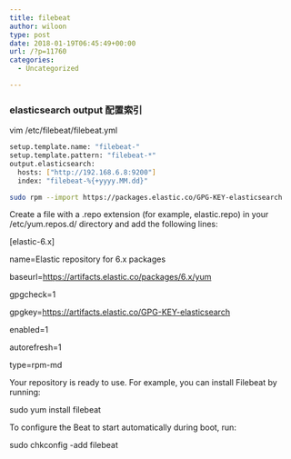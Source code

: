 ```yaml
---
title: filebeat
author: wiloon
type: post
date: 2018-01-19T06:45:49+00:00
url: /?p=11760
categories:
  - Uncategorized

---
```

### elasticsearch output 配置索引

vim /etc/filebeat/filebeat.yml

```bash
setup.template.name: "filebeat-"
setup.template.pattern: "filebeat-*"
output.elasticsearch:
  hosts: ["http://192.168.6.8:9200"]
  index: "filebeat-%{+yyyy.MM.dd}"
```

```bash
sudo rpm --import https://packages.elastic.co/GPG-KEY-elasticsearch

```

Create a file with a .repo extension (for example, elastic.repo) in your /etc/yum.repos.d/ directory and add the following lines:

[elastic-6.x]
  
name=Elastic repository for 6.x packages
  
baseurl=https://artifacts.elastic.co/packages/6.x/yum
  
gpgcheck=1
  
gpgkey=https://artifacts.elastic.co/GPG-KEY-elasticsearch
  
enabled=1
  
autorefresh=1
  
type=rpm-md
  
Your repository is ready to use. For example, you can install Filebeat by running:

sudo yum install filebeat
  
To configure the Beat to start automatically during boot, run:

sudo chkconfig -add filebeat